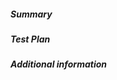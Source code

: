 <!--
Describe the change in summary section, including rationale and design decisions.
Include "Fixes #nnn" if you are fixing an existing issue.

In "Test Plan" provide enough detail on how you plan to test this PR so that a reviewer can validate your tests. If our CI covers sufficient tests, then state which tests cover the change.

If you have more information you want to add, write them in "Additional
Information" section. This is usually used to help others understand your
motivation behind this change. A step-by-step reproduction of the problem is
helpful if there is no related issue.
-->

##### Summary

##### Test Plan

##### Additional information

